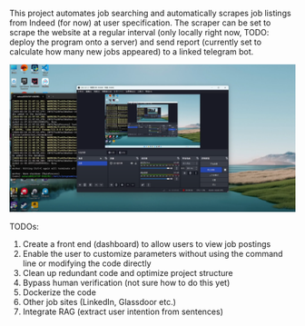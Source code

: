 This project automates job searching and automatically scrapes job listings from Indeed (for now) at user specification. The scraper can be set to scrape the website at a regular interval (only locally right now, TODO: deploy the program onto a server) and send report (currently set to calculate how many new jobs appeared) to a linked telegram bot.

[![Youtube Demo](readme-image1.png)](https://www.youtube.com/watch?v=9vKHdG9doUk)

TODOs:
1. Create a front end (dashboard) to allow users to view job postings
2. Enable the user to customize parameters without using the command line or modifying the code directly
3. Clean up redundant code and optimize project structure
4. Bypass human verification (not sure how to do this yet)
5. Dockerize the code
6. Other job sites (LinkedIn, Glassdoor etc.)
7. Integrate RAG (extract user intention from sentences)

